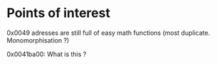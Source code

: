 # Points of interest

0x0049 adresses are still full of easy math functions (most duplicate. Monomorphisation ?)

0x0041ba00: What is this ?
